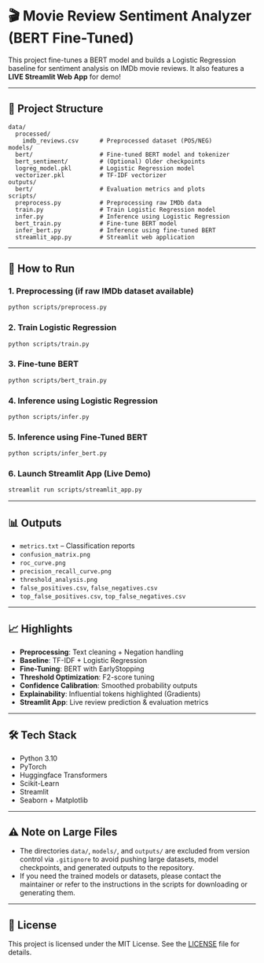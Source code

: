 # 🎬 Movie Review Sentiment Analyzer (BERT Fine-Tuned)

This project fine-tunes a BERT model and builds a Logistic Regression baseline for sentiment analysis on IMDb movie reviews. It also features a **LIVE Streamlit Web App** for demo!

---

## 📁 Project Structure

```
data/
  processed/
    imdb_reviews.csv      # Preprocessed dataset (POS/NEG)
models/
  bert/                   # Fine-tuned BERT model and tokenizer
  bert_sentiment/         # (Optional) Older checkpoints
  logreg_model.pkl        # Logistic Regression model
  vectorizer.pkl          # TF-IDF vectorizer
outputs/
  bert/                   # Evaluation metrics and plots
scripts/
  preprocess.py           # Preprocessing raw IMDb data
  train.py                # Train Logistic Regression model
  infer.py                # Inference using Logistic Regression
  bert_train.py           # Fine-tune BERT model
  infer_bert.py           # Inference using fine-tuned BERT
  streamlit_app.py        # Streamlit web application
```

---

## 🚀 How to Run

### 1. Preprocessing (if raw IMDb dataset available)
```bash
python scripts/preprocess.py
```

### 2. Train Logistic Regression
```bash
python scripts/train.py
```

### 3. Fine-tune BERT
```bash
python scripts/bert_train.py
```

### 4. Inference using Logistic Regression
```bash
python scripts/infer.py
```

### 5. Inference using Fine-Tuned BERT
```bash
python scripts/infer_bert.py
```

### 6. Launch Streamlit App (Live Demo)
```bash
streamlit run scripts/streamlit_app.py
```

---

## 📊 Outputs

- `metrics.txt` – Classification reports
- `confusion_matrix.png`
- `roc_curve.png`
- `precision_recall_curve.png`
- `threshold_analysis.png`
- `false_positives.csv`, `false_negatives.csv`
- `top_false_positives.csv`, `top_false_negatives.csv`

---

## 📈 Highlights

- **Preprocessing**: Text cleaning + Negation handling
- **Baseline**: TF-IDF + Logistic Regression
- **Fine-Tuning**: BERT with EarlyStopping
- **Threshold Optimization**: F2-score tuning
- **Confidence Calibration**: Smoothed probability outputs
- **Explainability**: Influential tokens highlighted (Gradients)
- **Streamlit App**: Live review prediction & evaluation metrics

---

## 🛠️ Tech Stack

- Python 3.10
- PyTorch
- Huggingface Transformers
- Scikit-Learn
- Streamlit
- Seaborn + Matplotlib

---

## ⚠️ Note on Large Files

- The directories `data/`, `models/`, and `outputs/` are excluded from version control via `.gitignore` to avoid pushing large datasets, model checkpoints, and generated outputs to the repository.
- If you need the trained models or datasets, please contact the maintainer or refer to the instructions in the scripts for downloading or generating them.

---

## 📄 License

This project is licensed under the MIT License. See the [LICENSE](LICENSE) file for details.